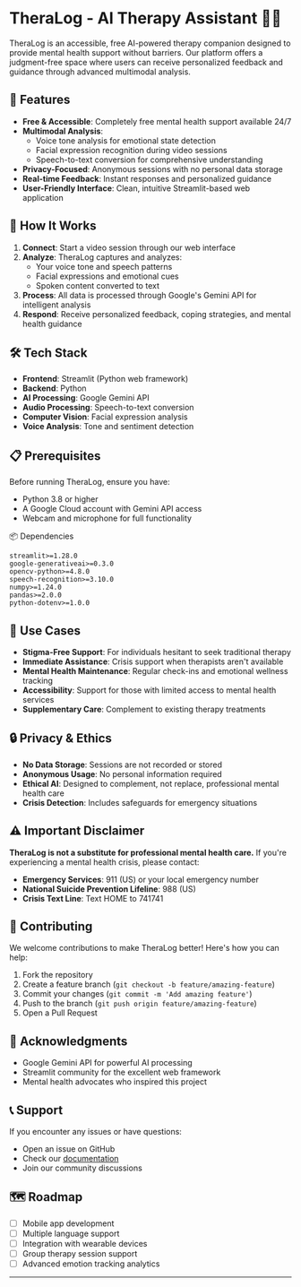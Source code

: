 # TheraLog - AI Therapy Assistant 🧠💙

TheraLog is an accessible, free AI-powered therapy companion designed to provide mental health support without barriers. Our platform offers a judgment-free space where users can receive personalized feedback and guidance through advanced multimodal analysis.

## 🌟 Features

- **Free & Accessible**: Completely free mental health support available 24/7
- **Multimodal Analysis**: 
  - Voice tone analysis for emotional state detection
  - Facial expression recognition during video sessions
  - Speech-to-text conversion for comprehensive understanding
- **Privacy-Focused**: Anonymous sessions with no personal data storage
- **Real-time Feedback**: Instant responses and personalized guidance
- **User-Friendly Interface**: Clean, intuitive Streamlit-based web application

## 🚀 How It Works

1. **Connect**: Start a video session through our web interface
2. **Analyze**: TheraLog captures and analyzes:
   - Your voice tone and speech patterns
   - Facial expressions and emotional cues
   - Spoken content converted to text
3. **Process**: All data is processed through Google's Gemini API for intelligent analysis
4. **Respond**: Receive personalized feedback, coping strategies, and mental health guidance

## 🛠️ Tech Stack

- **Frontend**: Streamlit (Python web framework)
- **Backend**: Python
- **AI Processing**: Google Gemini API
- **Audio Processing**: Speech-to-text conversion
- **Computer Vision**: Facial expression analysis
- **Voice Analysis**: Tone and sentiment detection

## 📋 Prerequisites

Before running TheraLog, ensure you have:

- Python 3.8 or higher
- A Google Cloud account with Gemini API access
- Webcam and microphone for full functionality

 📦 Dependencies

```
streamlit>=1.28.0
google-generativeai>=0.3.0
opencv-python>=4.8.0
speech-recognition>=3.10.0
numpy>=1.24.0
pandas>=2.0.0
python-dotenv>=1.0.0
```

## 🎯 Use Cases

- **Stigma-Free Support**: For individuals hesitant to seek traditional therapy
- **Immediate Assistance**: Crisis support when therapists aren't available
- **Mental Health Maintenance**: Regular check-ins and emotional wellness tracking
- **Accessibility**: Support for those with limited access to mental health services
- **Supplementary Care**: Complement to existing therapy treatments

## 🔒 Privacy & Ethics

- **No Data Storage**: Sessions are not recorded or stored
- **Anonymous Usage**: No personal information required
- **Ethical AI**: Designed to complement, not replace, professional mental health care
- **Crisis Detection**: Includes safeguards for emergency situations

## ⚠️ Important Disclaimer

**TheraLog is not a substitute for professional mental health care.** If you're experiencing a mental health crisis, please contact:

- **Emergency Services**: 911 (US) or your local emergency number
- **National Suicide Prevention Lifeline**: 988 (US)
- **Crisis Text Line**: Text HOME to 741741

## 🤝 Contributing

We welcome contributions to make TheraLog better! Here's how you can help:

1. Fork the repository
2. Create a feature branch (`git checkout -b feature/amazing-feature`)
3. Commit your changes (`git commit -m 'Add amazing feature'`)
4. Push to the branch (`git push origin feature/amazing-feature`)
5. Open a Pull Request

## 🙏 Acknowledgments

- Google Gemini API for powerful AI processing
- Streamlit community for the excellent web framework
- Mental health advocates who inspired this project

## 📞 Support

If you encounter any issues or have questions:

- Open an issue on GitHub
- Check our [documentation](docs/)
- Join our community discussions

## 🗺️ Roadmap

- [ ] Mobile app development
- [ ] Multiple language support
- [ ] Integration with wearable devices
- [ ] Group therapy session support
- [ ] Advanced emotion tracking analytics

---
